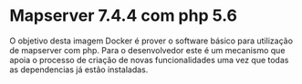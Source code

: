 # Mapserver 7.4.4 com php 5.6

O objetivo desta imagem Docker é prover o software básico para utilização de mapserver com php. Para o desenvolvedor este é um mecanismo que apoia o processo de criação de novas funcionalidades uma vez que todas as dependencias já estão instaladas.

